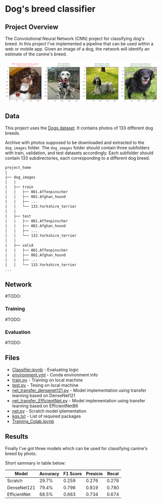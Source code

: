 [//]: # (Image References)

[image1]: ./images/result.png "Sample Output"
[image2]: ./images/vgg16_model.png "VGG-16 Model Layers"
[image3]: ./images/vgg16_model_draw.png "VGG16 Model Figure"

# Dog's breed classifier

## Project Overview

The Convolutional Neural Network (CNN) project for classifying dog's breed. In this project I've implemented a pipeline that can be used within a web or mobile app. Given an image of a dog, the network will identify an estimate of the canine's breed.  

![Sample Output][image1]

## Data

This project uses the [Dogs dataset](https://s3-us-west-1.amazonaws.com/udacity-aind/dog-project/dogImages.zip). It contains photos of 133 different dog breeds.

Archive with photos supposed to be downloaded and extracted to the `dog_images` folder. The `dog_images` folder should contain three subfolders with train, validation, and test datasets accordingly. Each subfolder should contain 133 subdirectories, each corresponding to a different dog breed.

```
project_home
|
├── dog_images
|   |
|   ├── train
|   |   ├── 001.Affenpinscher
|   |   ├── 002.Afghan_hound
|   |   ├── ...
|   |   └── 133.Yorkshire_terrier
|   |
|   ├── test
|   |   ├── 001.Affenpinscher
|   |   ├── 002.Afghan_hound
|   |   ├── ...
|   |   └── 133.Yorkshire_terrier
|   |
|   ├── valid
|   |   ├── 001.Affenpinscher
|   |   ├── 002.Afghan_hound
|   |   ├── ...
|   |   └── 133.Yorkshire_terrier
...
```

## Network

#TODO:

### Training

#TODO:

### Evaluation

#TODO:

## Files

* [Classifier.ipynb](./Classifier.ipynb) - Evaluating logic
* [environment.yml](./environment.yml) - Conda environment info
* [train.py](./train.py) - Training on local machine
* [test.py](./test.py) - Tesing on local machine
* [net_transfer_densenet121.py](./net_transfer_densenet121.py) - Model implementation using transfer learning based on DenseNet121
* [net_transfer_EfficientNet.py](./net_transfer_EfficientNet.py) - Model implementation using transfer learning based on EfficientNetB6
* [net.py](./net.py) - Scratch model iplementation
* [kgs.txt](./pkgs.txt) - List of required packages
* [Training_Colab.ipynb](./Training_Colab.ipynb)

## Results

Finally I've got three models which can be used for classifying canine's breed by photo.

Short sammary in table below:

|Model			|Accuracy		|F1 Score		|Presicio	|Recal		|
|---------------|---------------|---------------|-----------|-----------|
|Scratch		|29.7%			|0.259			|0.276		|0.276		|
|DenseNet121	|79.4%			|0.796			|0.819		|0.780		|
|EfficientNet	|68.5%			|0.663			|0.734		|0.674		|
